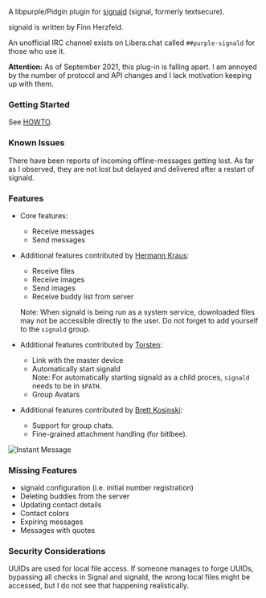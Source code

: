 A libpurple/Pidgin plugin for [signald](https://gitlab.com/signald/signald) (signal, formerly textsecure).

signald is written by Finn Herzfeld.

An unofficial IRC channel exists on Libera.chat called `##purple-signald` for those who use it.

**Attention:** As of September 2021, this plug-in is falling apart. I am annoyed by the number of protocol and API changes and I lack motivation keeping up with them.

### Getting Started

See [HOWTO](HOWTO.md).

### Known Issues

There have been reports of incoming offline-messages getting lost. As far as I observed, they are not lost but delayed and delivered after a restart of signald.

### Features

* Core features:

  * Receive messages
  * Send messages

* Additional features contributed by [Hermann Kraus](https://github.com/herm/):

  * Receive files
  * Receive images
  * Send images
  * Receive buddy list from server

  Note: When signald is being run as a system service, downloaded files may not be accessible directly to the user. Do not forget to add yourself to the `signald` group.

* Additional features contributed by [Torsten](https://github.com/ttlmax/libpurple-signald):

  * Link with the master device
  * Automatically start signald  
    Note: For automatically starting signald as a child proces, `signald` needs to be in `$PATH`.
  * Group Avatars

* Additional features contributed by [Brett Kosinski](https://github.com/fancypantalons/):

  * Support for group chats.
  * Fine-grained attachment handling (for bitlbee).

![Instant Message](/instant_message.png?raw=true "Instant Message Screenshot")

### Missing Features

* signald configuration (i.e. initial number registration)
* Deleting buddies from the server
* Updating contact details
* Contact colors
* Expiring messages
* Messages with quotes

### Security Considerations

UUIDs are used for local file access. If someone manages to forge UUIDs, bypassing all checks in Signal and signald, the wrong local files might be accessed, but I do not see that happening realistically.

